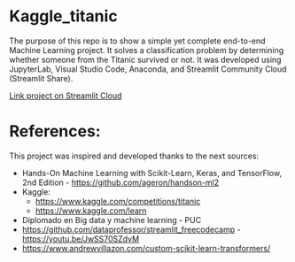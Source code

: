 # Kaggle_titanic
The purpose of this repo is to show a simple yet complete end-to-end Machine Learning project. It solves a classification problem by determining whether someone from the Titanic survived or not.
It was developed using JupyterLab, Visual Studio Code, Anaconda, and Streamlit Community Cloud (Streamlit Share).

[Link project on Streamlit Cloud](https://kaggletitanic-jf5b68a4hi.streamlit.app/)

# References:
This project was inspired and developed thanks to the next sources:
- Hands-On Machine Learning with Scikit-Learn, Keras, and TensorFlow, 2nd Edition - https://github.com/ageron/handson-ml2
- Kaggle:
  - https://www.kaggle.com/competitions/titanic
  - https://www.kaggle.com/learn
- Diplomado en Big data y machine learning - PUC
- https://github.com/dataprofessor/streamlit_freecodecamp - https://youtu.be/JwSS70SZdyM
- https://www.andrewvillazon.com/custom-scikit-learn-transformers/

